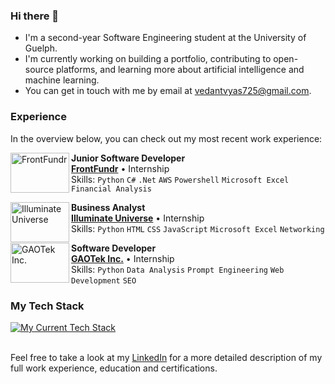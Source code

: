 ### Hi there 👋
- I'm a second-year Software Engineering student at the University of Guelph.
- I'm currently working on building a portfolio, contributing to open-source platforms, and learning more about artificial intelligence and machine learning.
- You can get in touch with me by email at [vedantvyas725@gmail.com](mailto:vedantvyas725@gmail.com).

### Experience
In the overview below, you can check out my most recent work experience:

[<img align="left" height="64px" width="94px" alt="FrontFundr" src="https://www.frontfundr.com/assets/images/og-01.png?raw=true"/>](https://www.frontfundr.com/)

**Junior Software Developer** \
[**FrontFundr**](https://www.frontfundr.com/) • Internship \
Skills: `Python` `C#` `.Net` `AWS` `Powershell` `Microsoft Excel` `Financial Analysis`
<br/>

[<img align="left" height="64px" width="94px" alt="Illuminate Universe" src="https://static.wixstatic.com/media/214bdb_978f58912e18453dab4cf6b3ecaa3aee~mv2.png/v1/fill/w_1200,h_630,al_c/214bdb_978f58912e18453dab4cf6b3ecaa3aee~mv2.png?raw=true"/>](https://www.illuminateuniverse.com/)

**Business Analyst** \
[**Illuminate Universe**](https://www.illuminateuniverse.com/) • Internship \
Skills: `Python` `HTML` `CSS` `JavaScript` `Microsoft Excel` `Networking`
<br/>

[<img align="left" height="64px" width="94px" alt="GAOTek Inc." src="https://images.glints.com/unsafe/glints-dashboard.s3.amazonaws.com/company-logo/6a8359c95c0d5993948e3e019e68bb73.jpg?raw=true"/>](https://www.gaotek.com/)

**Software Developer** \
[**GAOTek Inc.**](https://www.gaotek.com/) • Internship \
Skills: `Python` `Data Analysis` `Prompt Engineering` `Web Development` `SEO` 
<br/>

### My Tech Stack 
[![My Current Tech Stack](https://skillicons.dev/icons?i=python,aws,cs,c,java,js,html,css,powershell,react,flask,docker,gradle,figma)](https://skillicons.dev)
<br/>
<br/>

Feel free to take a look at my [LinkedIn](https://www.linkedin.com/in/vedant-vyas5/) for a more detailed description of my full work experience, education and certifications.
